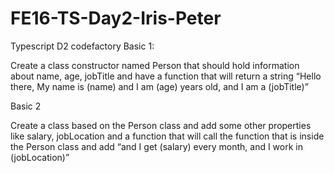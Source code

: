 # FE16-TS-Day2-Iris-Peter
Typescript D2 codefactory
Basic 1:

Create a class constructor named Person that should hold information about name, age,  jobTitle and have a function that will return a string “Hello there, My name is (name) and I am (age) years old, and I am a (jobTitle)”


Basic 2

Create a class based on the Person class and add some other properties like salary, jobLocation and a function that will call the function that is inside the Person class and add “and I get (salary) every month, and I work in (jobLocation)”
